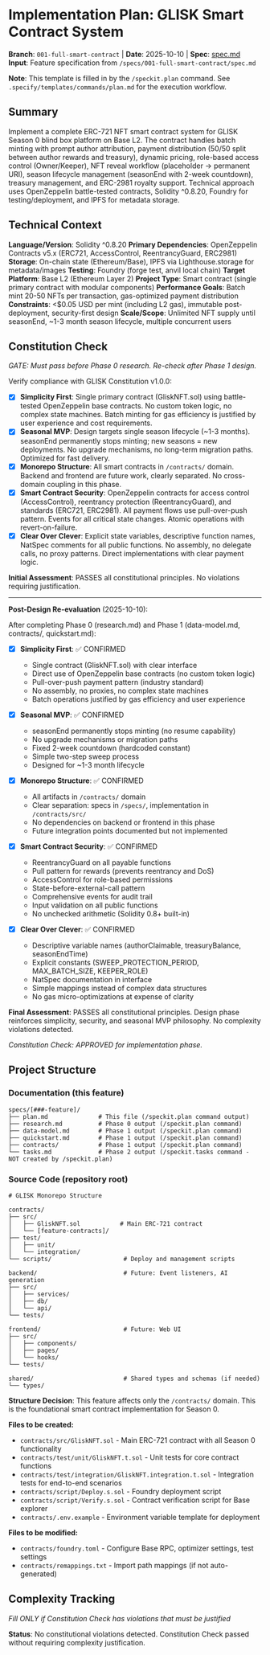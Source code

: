 # Implementation Plan: GLISK Smart Contract System

**Branch**: `001-full-smart-contract` | **Date**: 2025-10-10 | **Spec**: [spec.md](./spec.md)
**Input**: Feature specification from `/specs/001-full-smart-contract/spec.md`

**Note**: This template is filled in by the `/speckit.plan` command. See `.specify/templates/commands/plan.md` for the execution workflow.

## Summary

Implement a complete ERC-721 NFT smart contract system for GLISK Season 0 blind box platform on Base L2. The contract handles batch minting with prompt author attribution, payment distribution (50/50 split between author rewards and treasury), dynamic pricing, role-based access control (Owner/Keeper), NFT reveal workflow (placeholder → permanent URI), season lifecycle management (seasonEnd with 2-week countdown), treasury management, and ERC-2981 royalty support. Technical approach uses OpenZeppelin battle-tested contracts, Solidity ^0.8.20, Foundry for testing/deployment, and IPFS for metadata storage.

## Technical Context

**Language/Version**: Solidity ^0.8.20
**Primary Dependencies**: OpenZeppelin Contracts v5.x (ERC721, AccessControl, ReentrancyGuard, ERC2981)
**Storage**: On-chain state (Ethereum/Base), IPFS via Lighthouse.storage for metadata/images
**Testing**: Foundry (forge test, anvil local chain)
**Target Platform**: Base L2 (Ethereum Layer 2)
**Project Type**: Smart contract (single primary contract with modular components)
**Performance Goals**: Batch mint 20-50 NFTs per transaction, gas-optimized payment distribution
**Constraints**: <$0.05 USD per mint (including L2 gas), immutable post-deployment, security-first design
**Scale/Scope**: Unlimited NFT supply until seasonEnd, ~1-3 month season lifecycle, multiple concurrent users

## Constitution Check

*GATE: Must pass before Phase 0 research. Re-check after Phase 1 design.*

Verify compliance with GLISK Constitution v1.0.0:

- [x] **Simplicity First**: Single primary contract (GliskNFT.sol) using battle-tested OpenZeppelin base contracts. No custom token logic, no complex state machines. Batch minting for gas efficiency is justified by user experience and cost requirements.
- [x] **Seasonal MVP**: Design targets single season lifecycle (~1-3 months). seasonEnd permanently stops minting; new seasons = new deployments. No upgrade mechanisms, no long-term migration paths. Optimized for fast delivery.
- [x] **Monorepo Structure**: All smart contracts in `/contracts/` domain. Backend and frontend are future work, clearly separated. No cross-domain coupling in this phase.
- [x] **Smart Contract Security**: OpenZeppelin contracts for access control (AccessControl), reentrancy protection (ReentrancyGuard), and standards (ERC721, ERC2981). All payment flows use pull-over-push pattern. Events for all critical state changes. Atomic operations with revert-on-failure.
- [x] **Clear Over Clever**: Explicit state variables, descriptive function names, NatSpec comments for all public functions. No assembly, no delegate calls, no proxy patterns. Direct implementations with clear payment logic.

**Initial Assessment**: PASSES all constitutional principles. No violations requiring justification.

---

**Post-Design Re-evaluation** (2025-10-10):

After completing Phase 0 (research.md) and Phase 1 (data-model.md, contracts/, quickstart.md):

- [x] **Simplicity First**: ✅ CONFIRMED
  - Single contract (GliskNFT.sol) with clear interface
  - Direct use of OpenZeppelin base contracts (no custom token logic)
  - Pull-over-push payment pattern (industry standard)
  - No assembly, no proxies, no complex state machines
  - Batch operations justified by gas efficiency and user experience

- [x] **Seasonal MVP**: ✅ CONFIRMED
  - seasonEnd permanently stops minting (no resume capability)
  - No upgrade mechanisms or migration paths
  - Fixed 2-week countdown (hardcoded constant)
  - Simple two-step sweep process
  - Designed for ~1-3 month lifecycle

- [x] **Monorepo Structure**: ✅ CONFIRMED
  - All artifacts in `/contracts/` domain
  - Clear separation: specs in `/specs/`, implementation in `/contracts/src/`
  - No dependencies on backend or frontend in this phase
  - Future integration points documented but not implemented

- [x] **Smart Contract Security**: ✅ CONFIRMED
  - ReentrancyGuard on all payable functions
  - Pull pattern for rewards (prevents reentrancy and DoS)
  - AccessControl for role-based permissions
  - State-before-external-call pattern
  - Comprehensive events for audit trail
  - Input validation on all public functions
  - No unchecked arithmetic (Solidity 0.8+ built-in)

- [x] **Clear Over Clever**: ✅ CONFIRMED
  - Descriptive variable names (authorClaimable, treasuryBalance, seasonEndTime)
  - Explicit constants (SWEEP_PROTECTION_PERIOD, MAX_BATCH_SIZE, KEEPER_ROLE)
  - NatSpec documentation in interface
  - Simple mappings instead of complex data structures
  - No gas micro-optimizations at expense of clarity

**Final Assessment**: PASSES all constitutional principles. Design phase reinforces simplicity, security, and seasonal MVP philosophy. No complexity violations detected.

*Constitution Check: APPROVED for implementation phase.*

## Project Structure

### Documentation (this feature)

```
specs/[###-feature]/
├── plan.md              # This file (/speckit.plan command output)
├── research.md          # Phase 0 output (/speckit.plan command)
├── data-model.md        # Phase 1 output (/speckit.plan command)
├── quickstart.md        # Phase 1 output (/speckit.plan command)
├── contracts/           # Phase 1 output (/speckit.plan command)
└── tasks.md             # Phase 2 output (/speckit.tasks command - NOT created by /speckit.plan)
```

### Source Code (repository root)
<!--
  ACTION REQUIRED: Fill in the specific paths and modules for this feature.
  GLISK uses a monorepo structure with contracts, backend, and frontend domains.
-->

```
# GLISK Monorepo Structure

contracts/
├── src/
│   ├── GliskNFT.sol           # Main ERC-721 contract
│   └── [feature-contracts]/
├── test/
│   ├── unit/
│   └── integration/
└── scripts/                    # Deploy and management scripts

backend/                        # Future: Event listeners, AI generation
├── src/
│   ├── services/
│   ├── db/
│   └── api/
└── tests/

frontend/                       # Future: Web UI
├── src/
│   ├── components/
│   ├── pages/
│   └── hooks/
└── tests/

shared/                         # Shared types and schemas (if needed)
└── types/
```

**Structure Decision**: This feature affects only the `/contracts/` domain. This is the foundational smart contract implementation for Season 0.

**Files to be created:**
- `contracts/src/GliskNFT.sol` - Main ERC-721 contract with all Season 0 functionality
- `contracts/test/unit/GliskNFT.t.sol` - Unit tests for core contract functions
- `contracts/test/integration/GliskNFT.integration.t.sol` - Integration tests for end-to-end scenarios
- `contracts/script/Deploy.s.sol` - Foundry deployment script
- `contracts/script/Verify.s.sol` - Contract verification script for Base explorer
- `contracts/.env.example` - Environment variable template for deployment

**Files to be modified:**
- `contracts/foundry.toml` - Configure Base RPC, optimizer settings, test settings
- `contracts/remappings.txt` - Import path mappings (if not auto-generated)

## Complexity Tracking

*Fill ONLY if Constitution Check has violations that must be justified*

**Status**: No constitutional violations detected. Constitution Check passed without requiring complexity justification.
